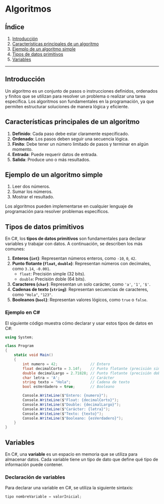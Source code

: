 # Algoritmos

## Índice

1. [Introducción](#introducción)
2. [Características principales de un algoritmo](#características-principales-de-un-algoritmo)
3. [Ejemplo de un algoritmo simple](#ejemplo-de-un-algoritmo-simple)
4. [Tipos de datos primitivos](#tipos-de-datos-primitivos)
5. [Variables](#variables)

---

## Introducción

Un algoritmo es un conjunto de pasos o instrucciones definidos, ordenados y finitos que se utilizan para resolver un problema o realizar una tarea específica. Los algoritmos son fundamentales en la programación, ya que permiten estructurar soluciones de manera lógica y eficiente.

## Características principales de un algoritmo

1. **Definido**: Cada paso debe estar claramente especificado.
2. **Ordenado**: Los pasos deben seguir una secuencia lógica.
3. **Finito**: Debe tener un número limitado de pasos y terminar en algún momento.
4. **Entrada**: Puede requerir datos de entrada.
5. **Salida**: Produce uno o más resultados.

## Ejemplo de un algoritmo simple

1. Leer dos números.
2. Sumar los números.
3. Mostrar el resultado.

Los algoritmos pueden implementarse en cualquier lenguaje de programación para resolver problemas específicos.

## Tipos de datos primitivos

En C#, los **tipos de datos primitivos** son fundamentales para declarar variables y trabajar con datos. A continuación, se describen los más comunes:

1. **Enteros (`int`)**: Representan números enteros, como `-10`, `0`, `42`.
2. **Punto flotante (`float`, `double`)**: Representan números con decimales, como `3.14`, `-0.001`.
   - `float`: Precisión simple (32 bits).
   - `double`: Precisión doble (64 bits).
3. **Caracteres (`char`)**: Representan un solo carácter, como `'a'`, `'1'`, `'$'`.
4. **Cadenas de texto (`string`)**: Representan secuencias de caracteres, como `"Hola"`, `"123"`.
5. **Booleanos (`bool`)**: Representan valores lógicos, como `true` o `false`.

### Ejemplo en C#

El siguiente código muestra cómo declarar y usar estos tipos de datos en C#:

```csharp
using System;

class Program
{
    static void Main()
    {
        int numero = 42;               // Entero
        float decimalCorto = 3.14f;    // Punto flotante (precisión simple)
        double decimalLargo = 2.71828; // Punto flotante (precisión doble)
        char letra = 'A';              // Carácter
        string texto = "Hola";         // Cadena de texto
        bool esVerdadero = true;       // Booleano

        Console.WriteLine($"Entero: {numero}");
        Console.WriteLine($"Float: {decimalCorto}");
        Console.WriteLine($"Double: {decimalLargo}");
        Console.WriteLine($"Carácter: {letra}");
        Console.WriteLine($"Texto: {texto}");
        Console.WriteLine($"Booleano: {esVerdadero}");
    }
}
```

## Variables

En C#, una **variable** es un espacio en memoria que se utiliza para almacenar datos. Cada variable tiene un tipo de dato que define qué tipo de información puede contener.

### Declaración de variables

Para declarar una variable en C#, se utiliza la siguiente sintaxis:

```csharp
tipo nombreVariable = valorInicial;
```
